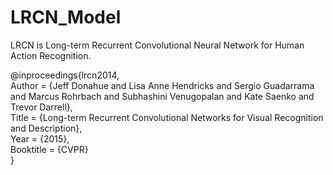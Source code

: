 # LRCN_Model
LRCN is Long-term Recurrent Convolutional Neural Network for Human Action Recognition.

@inproceedings{lrcn2014,  
  Author = {Jeff Donahue and Lisa Anne Hendricks and Sergio Guadarrama and Marcus Rohrbach and Subhashini Venugopalan and Kate Saenko and Trevor Darrell},  
  Title = {Long-term Recurrent Convolutional Networks for Visual Recognition and Description},  
  Year = {2015},  
  Booktitle = {CVPR}  
}
